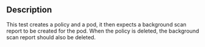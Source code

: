 ## Description

This test creates a policy and a pod, it then expects a background scan report to be created for the pod.
When the policy is deleted, the background scan report should also be deleted.
